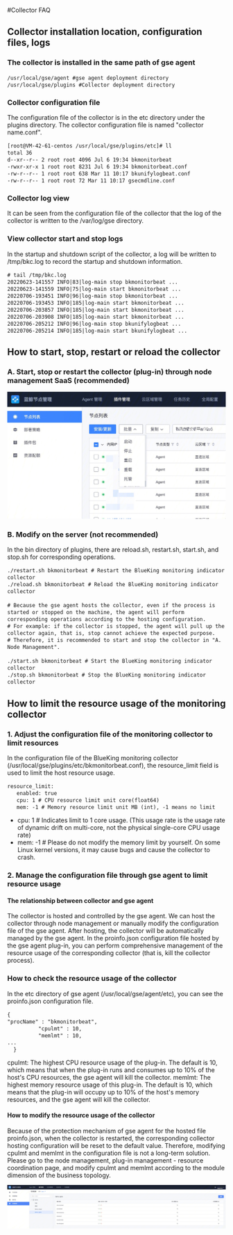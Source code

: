 #Collector FAQ

## **Collector installation location, configuration files, logs**
### **The collector is installed in the same path of gse agent**

```
/usr/local/gse/agent #gse agent deployment directory
/usr/local/gse/plugins #Collector deployment directory
```

### **Collector configuration file**
The configuration file of the collector is in the etc directory under the plugins directory. The collector configuration file is named "collector name.conf".

```
[root@VM-42-61-centos /usr/local/gse/plugins/etc]# ll
total 36
d--xr--r-- 2 root root 4096 Jul 6 19:34 bkmonitorbeat
-rwxr-xr-x 1 root root 8231 Jul 6 19:34 bkmonitorbeat.conf
-rw-r--r-- 1 root root 638 Mar 11 10:17 bkunifylogbeat.conf
-rw-r--r-- 1 root root 72 Mar 11 10:17 gsecmdline.conf
```

### **Collector log view**

It can be seen from the configuration file of the collector that the log of the collector is written to the /var/log/gse directory.

### **View collector start and stop logs**

In the startup and shutdown script of the collector, a log will be written to /tmp/bkc.log to record the startup and shutdown information.

```
# tail /tmp/bkc.log
20220623-141557 INFO|83|log-main stop bkmonitorbeat ...
20220623-141559 INFO|75|log-main start bkmonitorbeat ...
20220706-193451 INFO|96|log-main stop bkmonitorbeat ...
20220706-193453 INFO|185|log-main start bkmonitorbeat ...
20220706-203857 INFO|185|log-main start bkmonitorbeat ...
20220706-203908 INFO|185|log-main start bkmonitorbeat ...
20220706-205212 INFO|96|log-main stop bkunifylogbeat ...
20220706-205214 INFO|185|log-main start bkunifylogbeat ...
```


## **How to start, stop, restart or reload the collector**

### A. Start, stop or restart the collector (plug-in) through node management SaaS (**recommended**)

![Node Management-Collector Operation](media/16612273089971.jpg)


### B. Modify on the server (not recommended)

  In the bin directory of plugins, there are reload.sh, restart.sh, start.sh, and stop.sh for corresponding operations.
 
```
./restart.sh bkmonitorbeat # Restart the BlueKing monitoring indicator collector
./reload.sh bkmonitorbeat # Reload the BlueKing monitoring indicator collector

# Because the gse agent hosts the collector, even if the process is started or stopped on the machine, the agent will perform corresponding operations according to the hosting configuration.
# For example: if the collector is stopped, the agent will pull up the collector again, that is, stop cannot achieve the expected purpose.
# Therefore, it is recommended to start and stop the collector in "A. Node Management".
 
./start.sh bkmonitorbeat # Start the BlueKing monitoring indicator collector
./stop.sh bkmonitorbeat # Stop the BlueKing monitoring indicator collector
```

## **How to limit the resource usage of the monitoring collector**

### **1. Adjust the configuration file of the monitoring collector to limit resources**
In the configuration file of the BlueKing monitoring collector (/usr/local/gse/plugins/etc/bkmonitorbeat.conf), the resource_limit field is used to limit the host resource usage.

```
resource_limit:
   enabled: true
   cpu: 1 # CPU resource limit unit core(float64)
   mem: -1 # Memory resource limit unit MB (int), -1 means no limit
```

* cpu: 1 # Indicates limit to 1 core usage. (This usage rate is the usage rate of dynamic drift on multi-core, not the physical single-core CPU usage rate)
* mem: -1 # Please do not modify the memory limit by yourself. On some Linux kernel versions, it may cause bugs and cause the collector to crash.

### **2. Manage the configuration file through gse agent to limit resource usage**

#### The relationship between collector and gse agent

The collector is hosted and controlled by the gse agent.
We can host the collector through node management or manually modify the configuration file of the gse agent. After hosting, the collector will be automatically managed by the gse agent.
In the proinfo.json configuration file hosted by the gse agent plug-in, you can perform comprehensive management of the resource usage of the corresponding collector (that is, kill the collector process).

### How to check the resource usage of the collector

In the etc directory of gse agent (/usr/local/gse/agent/etc), you can see the proinfo.json configuration file.

```
{
"procName" : "bkmonitorbeat",
          "cpulmt" : 10,
          "memlmt" : 10,
...
  }
```
cpulmt: The highest CPU resource usage of the plug-in. The default is 10, which means that when the plug-in runs and consumes up to 10% of the host's CPU resources, the gse agent will kill the collector.
memlmt: The highest memory resource usage of this plug-in. The default is 10, which means that the plug-in will occupy up to 10% of the host's memory resources, and the gse agent will kill the collector.

#### How to modify the resource usage of the collector

Because of the protection mechanism of gse agent for the hosted file proinfo.json, when the collector is restarted, the corresponding collector hosting configuration will be reset to the default value.
Therefore, modifying cpulmt and memlmt in the configuration file is not a long-term solution.
Please go to the node management, plug-in management - resource coordination page, and modify cpulmt and memlmt according to the module dimension of the business topology.

![Node Management-Modify the resource quota of the collector](media/16612273661453.jpg)